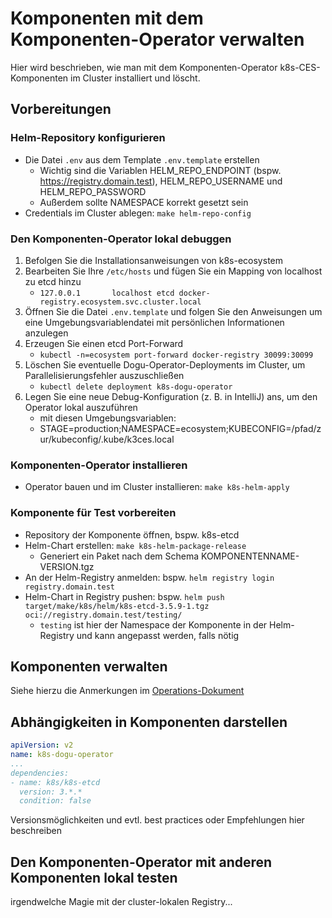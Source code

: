 # Komponenten mit dem Komponenten-Operator verwalten

Hier wird beschrieben, wie man mit dem Komponenten-Operator k8s-CES-Komponenten im Cluster installiert und löscht.

## Vorbereitungen

### Helm-Repository konfigurieren
- Die Datei `.env` aus dem Template `.env.template` erstellen
    - Wichtig sind die Variablen HELM_REPO_ENDPOINT (bspw. https://registry.domain.test), HELM_REPO_USERNAME und HELM_REPO_PASSWORD
    - Außerdem sollte NAMESPACE korrekt gesetzt sein
- Credentials im Cluster ablegen: `make helm-repo-config`

### Den Komponenten-Operator lokal debuggen

1. Befolgen Sie die Installationsanweisungen von k8s-ecosystem
2. Bearbeiten Sie Ihre `/etc/hosts` und fügen Sie ein Mapping von localhost zu etcd hinzu
   - `127.0.0.1       localhost etcd docker-registry.ecosystem.svc.cluster.local`
3. Öffnen Sie die Datei `.env.template` und folgen Sie den Anweisungen um eine
   Umgebungsvariablendatei mit persönlichen Informationen anzulegen
4. Erzeugen Sie einen etcd Port-Forward
   - `kubectl -n=ecosystem port-forward docker-registry 30099:30099`
5. Löschen Sie eventuelle Dogu-Operator-Deployments im Cluster, um Parallelisierungsfehler auszuschließen
   - `kubectl delete deployment k8s-dogu-operator`
6. Legen Sie eine neue Debug-Konfiguration (z. B. in IntelliJ) ans, um den Operator lokal auszuführen
   - mit diesen Umgebungsvariablen:
   - STAGE=production;NAMESPACE=ecosystem;KUBECONFIG=/pfad/zur/kubeconfig/.kube/k3ces.local

### Komponenten-Operator installieren
- Operator bauen und im Cluster installieren: `make k8s-helm-apply`

### Komponente für Test vorbereiten
- Repository der Komponente öffnen, bspw. k8s-etcd
- Helm-Chart erstellen: `make k8s-helm-package-release`
    - Generiert ein Paket nach dem Schema KOMPONENTENNAME-VERSION.tgz
- An der Helm-Registry anmelden: bspw. `helm registry login registry.domain.test`
- Helm-Chart in Registry pushen: bspw. `helm push target/make/k8s/helm/k8s-etcd-3.5.9-1.tgz oci://registry.domain.test/testing/`
    - `testing` ist hier der Namespace der Komponente in der Helm-Registry und kann angepasst werden, falls nötig

## Komponenten verwalten

Siehe hierzu die Anmerkungen im [Operations-Dokument](../operations/managing_components_de.md)

## Abhängigkeiten in Komponenten darstellen

```yaml
apiVersion: v2
name: k8s-dogu-operator
...
dependencies:
- name: k8s/k8s-etcd
  version: 3.*.*
  condition: false
```

Versionsmöglichkeiten und evtl. best practices oder Empfehlungen hier beschreiben

## Den Komponenten-Operator mit anderen Komponenten lokal testen

irgendwelche Magie mit der cluster-lokalen Registry...
